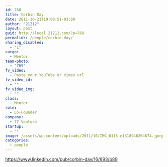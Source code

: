 ```yaml
---
id: 768
title: Corbin Day
date: 2011-10-21T19:09:51-03:00
author: "21212"
layout: post
guid: http://local.21212.com/?p=768
permalink: /people/corbin-day/
sharing_disabled:
  - "1"
cargo:
  - Mentor
team-photo:
  - "769"
fv_video:
  - Paste your YouTube or Vimeo url
fv_video_id:
  - ""
fv_video_img:
  - ""
class:
  - Mentor
role:
  - Co-Founder
company:
  - 77 Venture
startup:
  - ""
image: /assets/wp-content/uploads/2011/10/IMG_0115-e1318946264674.jpeg
categories:
  - people
---
```

https://www.linkedin.com/pub/corbin-day/16/693/b89